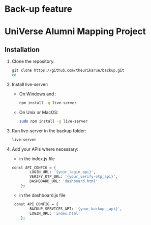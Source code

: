 # Back-up feature
# UniVerse Alumni Mapping Project


## Installation
1. Clone the repository:
    ```bash
    git clone https://github.com/theurikarue/backup.git
    cd 
    ```

2. Install live-server:
    - On Windows and :
        ```bash
        npm install -g live-server
        ```
    - On Unix or MacOS:
        ```bash
        sudo npm install -g live-server
        ```

3. Run live-server in the backup folder:
    ```bash
    live-server
    ```

4. Add your APIs where necessary:
   * in the index.js file
    ```bash
    const API_CONFIG = {
            LOGIN_URL: '{your_login_api}',
            VERIFY_OTP_URL: '{your_verify-otp_api}',
            DASHBOARD_URL: 'dashboard.html'
        };
    ```
    
   * in the dashboard.js file
    ```bash
     const API_CONFIG = {
            BACKUP_SERVICES_API: '{your_backup__api}',
            LOGIN_URL: 'index.html'
        };
    ```

